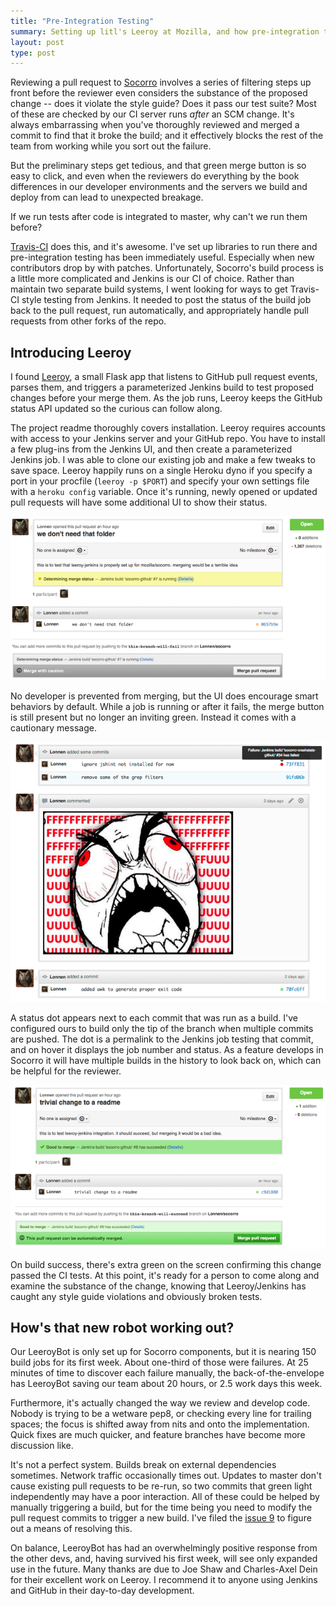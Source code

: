 ```yaml
---
title: "Pre-Integration Testing"
summary: Setting up litl's Leeroy at Mozilla, and how pre-integration testing has dramatically improved our day-to-day development.
layout: post
type: post
---
```


Reviewing a pull request to [Socorro](https://github.com/mozilla/socorro) involves a series of filtering steps up front before the reviewer even considers the substance of the proposed change -- does it violate the style guide? Does it pass our test suite? Most of these are checked by our CI server runs _after_ an SCM change. It's always embarrassing when you've thoroughly reviewed and merged a commit to find that it broke the build; and it effectively blocks the rest of the team from working while you sort out the failure.

But the preliminary steps get tedious, and that green merge button is so easy to click, and even when the reviewers do everything by the book differences in our developer environments and the servers we build and deploy from can lead to unexpected breakage.

If we run tests after code is integrated to master, why can't we run them before?

[Travis-CI](https://travis-ci.org/) does this, and it's awesome. I've set up libraries to run there and pre-integration testing has been immediately useful. Especially when new contributors drop by with patches. Unfortunately, Socorro's build process is a little more complicated and Jenkins is our CI of choice. Rather than maintain two separate build systems, I went looking for ways to get Travis-CI style testing from Jenkins. It needed to post the status of the build job back to the pull request, run automatically, and appropriately handle pull requests from other forks of the repo.

## Introducing Leeroy

I found [Leeroy](https://github.com/litl/leeroy), a small Flask app that listens to GitHub pull request events, parses them, and triggers a parameterized Jenkins build to test proposed changes before your merge them. As the job runs, Leeroy keeps the GitHub status API updated so the curious can follow along.

The project readme thoroughly covers installation. Leeroy requires accounts with access to your Jenkins server and your GitHub repo. You have to install a few plug-ins from the Jenkins UI, and then create a parameterized Jenkins job. I was able to clone our existing job and make a few tweaks to save space. Leeroy happily runs on a single Heroku dyno if you specify a port in your procfile (`leeroy -p $PORT`) and specify your own settings file with a `heroku config` variable. Once it's running, newly opened or updated pull requests will have some additional UI to show their status.

<img src="/media/leeroy/leeroy-running.png" alt="a screenshot of a running job" />

No developer is prevented from merging, but the UI does encourage smart behaviors by default. While a job is running or after it fails, the merge button is still present but no longer an inviting green. Instead it comes with a cautionary message.

<img src="/media/leeroy/leeroy-failed.png" alt="a screenshot of a failed job" />

A status dot appears next to each commit that was run as a build. I've configured ours to build only the tip of the branch when multiple commits are pushed. The dot is a permalink to the Jenkins job testing that commit, and on hover it displays the job number and status. As a feature develops in Socorro it will have multiple builds in the history to look back on, which can be helpful for the reviewer.

<img src="/media/leeroy/leeroy-success.png" alt="a screenshot of a running job" />

On build success, there's extra green on the screen confirming this change passed the CI tests. At this point, it's ready for a person to come along and examine the substance of the change, knowing that Leeroy/Jenkins has caught any style guide violations and obviously broken tests.

## How's that new robot working out?

Our LeeroyBot is only set up for Socorro components, but it is nearing 150 build jobs for its first week. About one-third of those were failures. At 25 minutes of time to discover each failure manually, the back-of-the-envelope has LeeroyBot saving our team about 20 hours, or 2.5 work days this week.

Furthermore, it's actually changed the way we review and develop code. Nobody is trying to be a wetware pep8, or checking every line for trailing spaces; the focus is shifted away from nits and onto the implementation. Quick fixes are much quicker, and feature branches have become more discussion like.

It's not a perfect system. Builds break on external dependencies sometimes. Network traffic occasionally times out. Updates to master don't cause existing pull requests to be re-run, so two commits that green light independently may have a poor interaction. All of these could be helped by manually triggering a build, but for the time being you need to modify the pull request commits to trigger a new build. I've filed the [issue 9](https://github.com/litl/leeroy/issues/9) to figure out a means of resolving this.

On balance, LeeroyBot has had an overwhelmingly positive response from the other devs, and, having survived his first week, will see only expanded use in the future. Many thanks are due to Joe Shaw and Charles-Axel Dein for their excellent work on Leeroy. I recommend it to anyone using Jenkins and GitHub in their day-to-day development.
